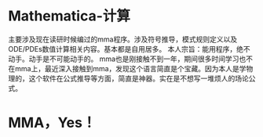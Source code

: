 # Mathematica-计算
主要涉及现在读研时候编过的mma程序。涉及符号推导，模式规则定义以及ODE/PDEs数值计算相关内容。基本都是自用居多。
本人宗旨：能用程序，绝不动手。动手是不可能动手的。
mma也是刚接触不到一年，期间很多时间学习也不在mma上，最近深入接触到mma，发现这个语言简直是个宝藏。因为本人是学物理的，这个软件在公式推导等方面，简直是神器。实在是不想写一堆烦人的场论公式。
# MMA，Yes！
